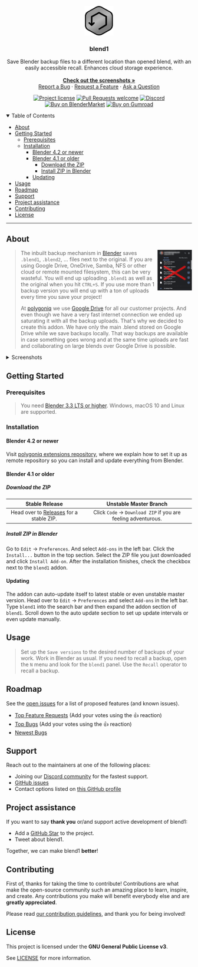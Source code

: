 <div align="center">
  <a href="https://github.com/polygoniq/blend1">
    <img src="docs/images/logo.svg" alt="Logo" width="80" height="80">
  </a>

  <h3 align="center">blend1</h3>

  Save Blender backup files to a different location than opened blend, with an easily accessible recall. Enhances cloud storage experience.
  <br />
  <br />
  <a href="#about"><strong>Check out the screenshots »</strong></a>
  <br />
  <a href="https://github.com/polygoniq/blend1/issues/new?assignees=&labels=bug&template=01_BUG_REPORT.md&title=bug%3A+">Report a Bug</a>
  ·
  <a href="https://github.com/polygoniq/blend1/issues/new?assignees=&labels=enhancement&template=02_FEATURE_REQUEST.md&title=feat%3A+">Request a Feature</a>
  ·
  <a href="https://github.com/polygoniq/blend1/issues/new?assignees=&labels=question&template=04_SUPPORT_QUESTION.md&title=support%3A+">Ask a Question</a>
  <br />

  [![Project license](https://img.shields.io/github/license/polygoniq/blend1.svg?style=flat-square)](LICENSE)
  [![Pull Requests welcome](https://img.shields.io/badge/PRs-welcome-ff69b4.svg?style=flat-square)](https://github.com/polygoniq/blend1/issues?q=is%3Aissue+is%3Aopen+label%3A%22help+wanted%22)
  [![Discord](https://img.shields.io/discord/742363791643115531)](https://polygoniq.com/discord/)
  [![Buy on BlenderMarket](https://img.shields.io/badge/Buy_on-BlenderMarket-orange)](https://blendermarket.com/products/blend1?ref=673)
  [![Buy on Gumroad](https://img.shields.io/badge/Buy_on-Gumroad-blue)](https://polygoniq.gumroad.com/l/blend1/)
</div>

<details open="open">
<summary>Table of Contents</summary>

- [About](#about)
- [Getting Started](#getting-started)
  - [Prerequisites](#prerequisites)
  - [Installation](#installation)
    - [Blender 4.2 or newer](#blender-42-or-newer)
    - [Blender 4.1 or older](#blender-41-or-older)
      - [Download the ZIP](#download-the-zip)
      - [Install ZIP in Blender](#install-zip-in-blender)
    - [Updating](#updating)
- [Usage](#usage)
- [Roadmap](#roadmap)
- [Support](#support)
- [Project assistance](#project-assistance)
- [Contributing](#contributing)
- [License](#license)

</details>

---

## About

> <img align="right" src="docs/images/gdfs_uploads.png" title="Google Drive uploading" width="20%">
>
> The inbuilt backup mechanism in [Blender](https://blender.org) saves `.blend1`, `.blend2`, ...
> files next to the original. If you are using Google Drive, OneDrive, Samba, NFS or other cloud
> or remote mounted filesystem, this can be very wasteful. You will end up uploading `.blend1` as
> well as the original when you hit `CTRL+S`. If you use more than 1 backup version you will end
> up with a ton of uploads every time you save your project!
>
> At [polygoniq](https://polygoniq.com) we use [Google Drive](https://www.google.com/drive/) for
> all our customer projects. And even though we have a very fast internet connection we ended up
> saturating it with all the backup uploads. That's why we decided to create this addon.
> We have only the main .blend stored on Google Drive while we save backups locally.
> That way backups are available in case something goes wrong and at the same time uploads
> are fast and collaborating on large blends over Google Drive is possible.

<details>
<summary>Screenshots</summary>
<br>

|                             Addon Panel                                      |                            Recall Backup                                     |
| :--------------------------------------------------------------------------: | :--------------------------------------------------------------------------: |
| <img src="docs/images/ui_overview.png" title="Addon Panel" width="100%">     | <img src="docs/images/recall_backup.png" title="Recall Backup" width="100%"> |

|                           Backup Folder                                      |                         Inside a Backup Folder                               |
| :--------------------------------------------------------------------------: | :--------------------------------------------------------------------------: |
| <img src="docs/images/backup_folder.png" title="Backup Folder" width="100%"> | <img src="docs/images/backup_inside.png" title="Recall Backup" width="100%"> |

</details>

## Getting Started

### Prerequisites

> You need [Blender 3.3 LTS or higher](https://blender.org). Windows, macOS 10 and Linux are
> supported.

### Installation

#### Blender 4.2 or newer
Visit [polygoniq extensions repository](https://extensions.polygoniq.com), where we explain
how to set it up as remote repository so you can install and update everything from Blender.


#### Blender 4.1 or older
##### Download the ZIP
|                          Stable Release                                                  |                         Unstable Master Branch                   |
| :--------------------------------------------------------------------------------------: | :--------------------------------------------------------------: |
| Head over to [Releases](https://github.com/polygoniq/blend1/releases) for a stable ZIP.  | Click `Code` -> `Download ZIP` if you are feeling adventurous.   |

##### Install ZIP in Blender

Go to `Edit` -> `Preferences`. And select `Add-ons` in the left bar. Click the `Install...` button
in the top section. Select the ZIP file you just downloaded and click `Install Add-on`. After the
installation finishes, check the checkbox next to the `blend1` addon.

#### Updating

The addon can auto-update itself to latest stable or even unstable master version. Head over to
`Edit` -> `Preferences` and select `Add-ons` in the left bar. Type `blend1` into the search bar
and then expand the addon section of `blend1`. Scroll down to the auto update section to set up
update intervals or even update manually.

## Usage

> Set up the `Save versions` to the desired number of backups of your work. Work in Blender as
> usual. If you need to recall a backup, open the `N` menu and look for the `blend1` panel. Use
> the `Recall` operator to recall a backup.

## Roadmap

See the [open issues](https://github.com/polygoniq/blend1/issues) for a list of proposed features (and known issues).

- [Top Feature Requests](https://github.com/polygoniq/blend1/issues?q=label%3Aenhancement+is%3Aopen+sort%3Areactions-%2B1-desc) (Add your votes using the 👍 reaction)
- [Top Bugs](https://github.com/polygoniq/blend1/issues?q=is%3Aissue+is%3Aopen+label%3Abug+sort%3Areactions-%2B1-desc) (Add your votes using the 👍 reaction)
- [Newest Bugs](https://github.com/polygoniq/blend1/issues?q=is%3Aopen+is%3Aissue+label%3Abug)

## Support

Reach out to the maintainers at one of the following places:

- Joining our [Discord community](https://polygoniq.com/discord/) for the fastest support.
- [GitHub issues](https://github.com/polygoniq/blend1/issues/new?assignees=&labels=question&template=04_SUPPORT_QUESTION.md&title=support%3A+)
- Contact options listed on [this GitHub profile](https://github.com/polygoniq)

## Project assistance

If you want to say **thank you** or/and support active development of blend1:

- Add a [GitHub Star](https://github.com/polygoniq/blend1) to the project.
- Tweet about blend1.

Together, we can make blend1 **better**!

## Contributing

First of, thanks for taking the time to contribute! Contributions are what make the open-source
community such an amazing place to learn, inspire, and create. Any contributions you make will
benefit everybody else and are **greatly appreciated**.

Please read [our contribution guidelines](docs/CONTRIBUTING.md), and thank you for being involved!

## License

This project is licensed under the **GNU General Public License v3**.

See [LICENSE](LICENSE) for more information.